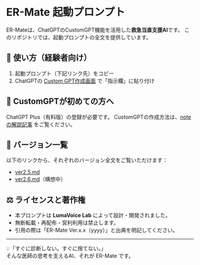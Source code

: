 # ER-Mate 起動プロンプト

ER-Mateは、ChatGPTのCustomGPT機能を活用した**救急当直支援AI**です。
このリポジトリでは、起動プロンプトの全文を提供しています。

## 🚀 使い方（経験者向け）

1. 起動プロンプト（下記リンク先）をコピー
2. ChatGPTの [Custom GPT作成画面](https://chat.openai.com/gpts/editor) で「指示欄」に貼り付け

## 📘 CustomGPTが初めての方へ

ChatGPT Plus（有料版）の登録が必要です。
CustomGPTの作成方法は、[noteの解説記事](https://note.com/luma_voice/n/n〇〇〇〇) をご覧ください。

## 📂 バージョン一覧

以下のリンクから、それぞれのバージョン全文をご覧いただけます：

- [ver2.5.md](./ver.2.5.md)
- [ver2.6.md](./ver.2.6.md)（構想中）

## ⚖️ ライセンスと著作権

- 本プロンプトは **LumaVoice Lab** によって設計・開発されました。
- 無断転載・再配布・営利利用は禁止します。
- 引用の際は「ER-Mate Ver.x.x（yyyy）」と出典を明記してください。

---

💡「すぐに診断しない。すぐに捨てない。」  
そんな医師の思考を支えるAI、それが ER-Mate です。

